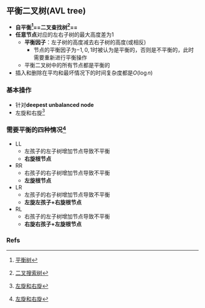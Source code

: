 ## 平衡二叉树(AVL tree)

- **自平衡[^1]==二叉查找树[^2]==**
- **任意节点**对应的左右子树的最大高度差为1
  - **平衡因子**：左子树的高度减去右子树的高度(或相反)
    - 节点的平衡因子为$-1,0,1$时被认为是平衡的，否则是不平衡的，此时需要重新进行平衡操作
  - 平衡二叉树中的所有节点都是平衡的
- 插入和删除在平均和最坏情况下的时间复杂度都是$O(\log n)$

### 基本操作

- 针对**deepest unbalanced node**
- 左旋和右旋[^3]

### 需要平衡的四种情况[^3]

- LL
  - 左孩子的左子树增加节点导致不平衡
  - **右旋根节点**
- RR
  - 右孩子的右子树增加节点导致不平衡
  - **左旋根节点**
- LR
  - 左孩子的右子树增加节点导致不平衡
  - **左旋左孩子+右旋根节点**
- RL
  - 右孩子的左子树增加节点导致不平衡
  - **右旋右孩子+左旋根节点**

### Refs

[^1]: [平衡树](https://zh.wikipedia.org/wiki/%E5%B9%B3%E8%A1%A1%E6%A0%91)
[^2]: [二叉搜索树](https://zh.wikipedia.org/wiki/%E4%BA%8C%E5%85%83%E6%90%9C%E5%B0%8B%E6%A8%B9)
[^3]: [左旋和右旋](https://zhuanlan.zhihu.com/p/34899732)